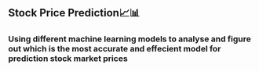 ## **Stock Price Prediction📈📊**
### Using different machine learning models to analyse and figure out which is the most accurate and effecient model for prediction stock market prices
